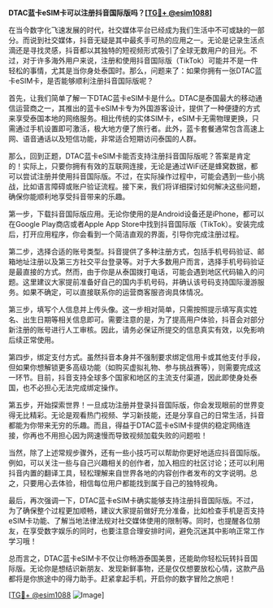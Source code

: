 **DTAC蓝卡eSIM卡可以注册抖音国际版吗？[[TG💪+ @esim1088](https://t.me/s/esim1088)]**

在当今数字化飞速发展的时代，社交媒体平台已经成为我们生活中不可或缺的一部分。而说到社交媒体，抖音无疑是其中最炙手可热的应用之一。无论是记录生活点滴还是寻找灵感，抖音都以其独特的短视频形式吸引了全球无数用户的目光。不过，对于许多海外用户来说，注册和使用抖音国际版（TikTok）可能并不是一件轻松的事情，尤其是当你身处泰国时。那么，问题来了：如果你拥有一张DTAC蓝卡eSIM卡，是否能够顺利注册抖音国际版呢？

首先，让我们简单了解一下DTAC蓝卡eSIM卡是什么。DTAC是泰国最大的移动通信运营商之一，其推出的蓝卡eSIM卡专为外国游客设计，提供了一种便捷的方式来享受泰国本地的网络服务。相比传统的实体SIM卡，eSIM卡无需物理更换，只需通过手机设置即可激活，极大地方便了旅行者。此外，蓝卡套餐通常包含高速上网、语音通话以及短信功能，非常适合短期访问泰国的人群。

那么，回到正题，DTAC蓝卡eSIM卡能否支持注册抖音国际版呢？答案是肯定的！实际上，只要你拥有有效的互联网连接，无论是通过WiFi还是蜂窝数据，都可以尝试注册并使用抖音国际版。不过，在实际操作过程中，可能会遇到一些小挑战，比如语言障碍或账户验证流程。接下来，我们将详细探讨如何解决这些问题，确保你能顺利地享受抖音带来的乐趣。

第一步，下载抖音国际版应用。无论你使用的是Android设备还是iPhone，都可以在Google Play商店或者Apple App Store中找到抖音国际版（TikTok）。安装完成后，打开应用程序，你会看到一个简洁直观的界面，引导你完成注册过程。

第二步，选择合适的账号类型。抖音提供了多种注册方式，包括手机号码验证、邮箱地址注册以及第三方社交平台登录等。对于大多数用户而言，选择手机号码验证是最直接的方式。然而，由于你是从泰国拨打电话，可能会遇到地区代码输入的问题。这里建议大家提前准备好自己的国内手机号码，并确认该号码支持国际漫游服务。如果不确定，可以直接联系你的运营商客服咨询具体情况。

第三步，填写个人信息并上传头像。这一步相对简单，只需按照提示填写真实姓名、出生日期等相关信息即可。需要注意的是，为了提高用户体验，抖音会对部分新注册的账号进行人工审核。因此，请务必保证所提交的信息真实有效，以免影响后续正常使用。

第四步，绑定支付方式。虽然抖音本身并不强制要求绑定信用卡或其他支付手段，但如果你想解锁更多高级功能（如购买虚拟礼物、参与挑战赛等），则需要完成这一环节。目前，抖音支持全球多个国家和地区的主流支付渠道，因此即使身处泰国，也不必担心无法完成绑定操作。

第五步，开始探索世界！一旦成功注册并登录抖音国际版，你会发现眼前的世界变得无比精彩。无论是观看热门视频、学习新技能，还是分享自己的日常生活，抖音都能为你带来无穷的乐趣。而且，得益于DTAC蓝卡eSIM卡提供的稳定网络连接，你再也不用担心因为网速慢而导致视频加载失败的问题啦！

当然，除了上述常规步骤外，还有一些小技巧可以帮助你更好地适应抖音国际版。例如，可以关注一些与自己兴趣相关的创作者，加入相应的社区讨论；还可以利用抖音内置的翻译工具，轻松理解来自世界各地的内容创作者发布的文字说明。总之，只要用心去体验，相信每位用户都能找到属于自己的独特视角。

最后，再次强调一下，DTAC蓝卡eSIM卡确实能够支持注册抖音国际版。不过，为了确保整个过程更加顺畅，建议大家提前做好充分准备，比如检查手机是否支持eSIM卡功能、了解当地法律法规对社交媒体使用的限制等。同时，也提醒各位朋友，在享受数字娱乐的同时，也要注意合理安排时间，避免沉迷其中影响正常工作学习哦！

总而言之，DTAC蓝卡eSIM卡不仅让你畅游泰国美景，还能助你轻松玩转抖音国际版。无论你是想结识新朋友、发现新鲜事物，还是仅仅想要放松心情，这款产品都将是你旅途中的得力助手。赶紧拿起手机，开启你的数字冒险之旅吧！

[[TG💪+ @esim1088](https://t.me/s/esim1088) ![Image](https://i.postimg.cc/4NQfJmqS/Snipaste-2025-05-13-00-14-12.png)]
